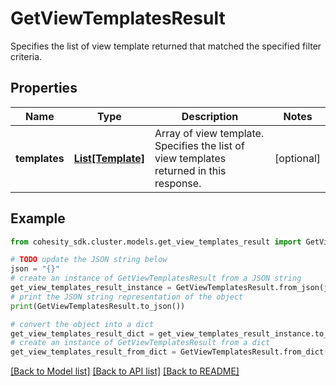 # GetViewTemplatesResult

Specifies the list of view template returned that matched the specified filter criteria.

## Properties

Name | Type | Description | Notes
------------ | ------------- | ------------- | -------------
**templates** | [**List[Template]**](Template.md) | Array of view template. Specifies the list of view templates returned in this response. | [optional] 

## Example

```python
from cohesity_sdk.cluster.models.get_view_templates_result import GetViewTemplatesResult

# TODO update the JSON string below
json = "{}"
# create an instance of GetViewTemplatesResult from a JSON string
get_view_templates_result_instance = GetViewTemplatesResult.from_json(json)
# print the JSON string representation of the object
print(GetViewTemplatesResult.to_json())

# convert the object into a dict
get_view_templates_result_dict = get_view_templates_result_instance.to_dict()
# create an instance of GetViewTemplatesResult from a dict
get_view_templates_result_from_dict = GetViewTemplatesResult.from_dict(get_view_templates_result_dict)
```
[[Back to Model list]](../README.md#documentation-for-models) [[Back to API list]](../README.md#documentation-for-api-endpoints) [[Back to README]](../README.md)


